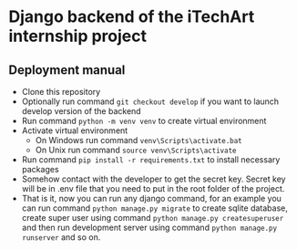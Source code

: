 # Django backend of the iTechArt internship project

## Deployment manual

- Clone this repository
- Optionally run command `git checkout develop` if you want to launch develop version of the backend
- Run command `python -m venv venv` to create virtual environment
- Activate virtual environment
    - On Windows run command `venv\Scripts\activate.bat`
    - On Unix run command `source venv\Scripts\activate`
- Run command `pip install -r requirements.txt` to install necessary packages
- Somehow contact with the developer to get the secret key. Secret key will be in .env file that you need to put in the
  root folder of the project.
- That is it, now you can run any django command, for an example you can run command `python manage.py migrate` to
  create sqlite database, create super user using command `python manage.py createsuperuser` and then run development
  server using command `python manage.py runserver` and so on.

